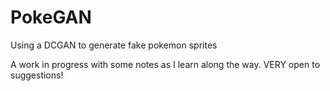 # PokeGAN
Using a DCGAN to generate fake pokemon sprites

A work in progress with some notes as I learn along the way.
VERY open to suggestions!
